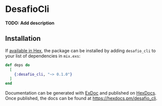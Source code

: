 # DesafioCli

**TODO: Add description**

## Installation

If [available in Hex](https://hex.pm/docs/publish), the package can be installed
by adding `desafio_cli` to your list of dependencies in `mix.exs`:

```elixir
def deps do
  [
    {:desafio_cli, "~> 0.1.0"}
  ]
end
```

Documentation can be generated with [ExDoc](https://github.com/elixir-lang/ex_doc)
and published on [HexDocs](https://hexdocs.pm). Once published, the docs can
be found at <https://hexdocs.pm/desafio_cli>.

